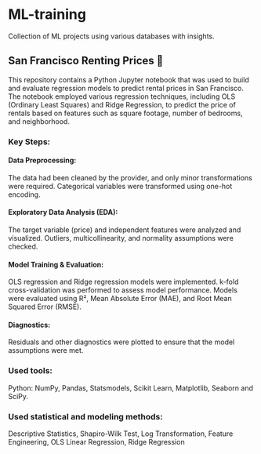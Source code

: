 # ML-training
Collection of ML projects using various databases with insights.


## San Francisco Renting Prices 🌉

This repository contains a Python Jupyter notebook that was used to build and evaluate regression models to predict rental prices in San Francisco. The notebook employed various regression techniques, including OLS (Ordinary Least Squares) and Ridge Regression, to predict the price of rentals based on features such as square footage, number of bedrooms, and neighborhood.

### Key Steps:
#### Data Preprocessing:
The data had been cleaned by the provider, and only minor transformations were required. Categorical variables were transformed using one-hot encoding.

#### Exploratory Data Analysis (EDA):
The target variable (price) and independent features were analyzed and visualized. Outliers, multicollinearity, and normality assumptions were checked.

#### Model Training & Evaluation:
OLS regression and Ridge regression models were implemented. k-fold cross-validation was performed to assess model performance. Models were evaluated using R², Mean Absolute Error (MAE), and Root Mean Squared Error (RMSE).

#### Diagnostics:
Residuals and other diagnostics were plotted to ensure that the model assumptions were met.

### Used tools: 
Python: NumPy, Pandas, Statsmodels, Scikit Learn, Matplotlib, Seaborn and SciPy.

### Used statistical and modeling methods: 
Descriptive Statistics, Shapiro-Wilk Test, Log Transformation, Feature Engineering, OLS Linear Regression, Ridge Regression
